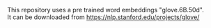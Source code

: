 This repository uses a pre trained word embeddings "glove.6B.50d".<br>
It can be downloaded from https://nlp.stanford.edu/projects/glove/
